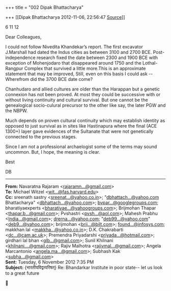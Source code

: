 +++
title = "002 Dipak Bhattacharya"

+++
[[Dipak Bhattacharya	2012-11-06, 22:56:47 [Source](https://groups.google.com/g/bvparishat/c/b94CNvCUsbs)]]



6 11 12

Dear Colleagues,

I could not follow Nivedita Khandekar’s report. The first excavator J.Marshall had dated the Indus cities as between 3100 and 2700 BCE. Post-independence research fixed the date between 2300 and 1900 BCE with exception of Mohenjodaro that disappeared around 1750 and the Lothal-Rangpur Complex that survived a little more.This is an approximate statement that may be improved, Still, even on this basis I could ask --Wherefrom did the 3700 BCE date come?

Chanhudaro and allied cultures are older than the Harappan but a genetic connexion has not been proved. At most they could be successive with or without living continuity and cultural survival. But one cannot be the genealogical socio-culural precursor to the other like say, the later PGW and the NBPW.

Much depends on proven cultural continuity which may establish identity as opposed to just survival as in sites like Hastinapura where the final (ACE 1300+) layer gave evidences of the Sultanate that were not genetically connected to the previous stages.

Since I am not a professional archaelogist some of the terms may sound uncommon. But, I hope, the meaning is clear.

Best

DB

  

------------------------------------------------------------------------

**From:** Navaratna Rajaram \<[rajaramn...@gmail.com]()\>  
**To:** Michael Witzel \<[wit...@fas.harvard.edu]()\>  
**Cc:** sreenath sastry \<[sreenat...@yahoo.co.in]()\>; "[dbhattach...@yahoo.com]() Bhattacharya" \<[dbhattach...@yahoo.com]()\>; [bvpar...@googlegroups.com](); bharatiyaexperts \<[bharatiyae...@yahoogroups.com]()\>; Brijmohan Thapar \<[thapar.b...@gmail.com]()\>; Pvshastri \<[pvsh...@aol.com]()\>; Mahesh Prabhu \<[India...@gmail.com]()\>; [drerna...@yahoo.com](); "[deb99...@yahoo.com]()" \<[deb9...@yahoo.com]()\>; brijmohan \<[brij...@bilt.com]()\>; [found...@infosys.com](); makkhan lal \<[makkha...@yahoo.co.in]()\>; D.K. Chakrabarti \<[dc...@cam.ac.uk]()\>; Premendra Priyadarshi \<[priyada...@hotmail.com]()\>; girdhari lal bhan \<[glb...@gmail.com]()\>; Sunil Khilnani \<[khilnani....@gmail.com]()\>; Rajiv Malhotra \<[rajivmal...@gmail.com]()\>; Angela Marcantonio \<[angela.ma...@gmail.com]()\>; Subhash Kak \<[subha...@gmail.com]()\>  
**Sent:** Tuesday, 6 November 2012 7:35 PM  
**Subject:** {भारतीयविद्वत्परिषत्} Re: Bhandarkar Institute in poor state-- let us look to a great future  



